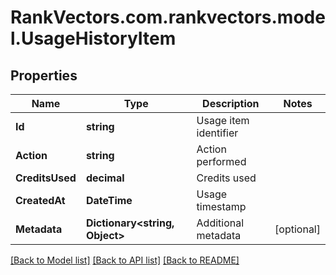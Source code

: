 # RankVectors.com.rankvectors.model.UsageHistoryItem

## Properties

Name | Type | Description | Notes
------------ | ------------- | ------------- | -------------
**Id** | **string** | Usage item identifier | 
**Action** | **string** | Action performed | 
**CreditsUsed** | **decimal** | Credits used | 
**CreatedAt** | **DateTime** | Usage timestamp | 
**Metadata** | **Dictionary&lt;string, Object&gt;** | Additional metadata | [optional] 

[[Back to Model list]](../../README.md#documentation-for-models) [[Back to API list]](../../README.md#documentation-for-api-endpoints) [[Back to README]](../../README.md)

